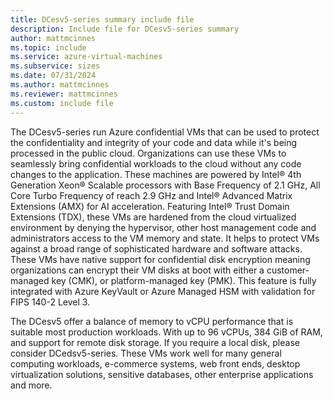 ```yaml
---
title: DCesv5-series summary include file
description: Include file for DCesv5-series summary
author: mattmcinnes
ms.topic: include
ms.service: azure-virtual-machines
ms.subservice: sizes
ms.date: 07/31/2024
ms.author: mattmcinnes
ms.reviewer: mattmcinnes
ms.custom: include file
---
```

The DCesv5-series run Azure confidential VMs that can be used to protect the confidentiality and integrity of your code and data while it's being processed in the public cloud. Organizations can use these VMs to seamlessly bring confidential workloads to the cloud without any code changes to the application. These machines are powered by Intel® 4th Generation Xeon® Scalable processors with Base Frequency of 2.1 GHz, All Core Turbo Frequency of reach 2.9 GHz and Intel® Advanced Matrix Extensions (AMX) for AI acceleration. Featuring Intel® Trust Domain Extensions (TDX), these VMs are hardened from the cloud virtualized environment by denying the hypervisor, other host management code and administrators access to the VM memory and state. It helps to protect VMs against a broad range of sophisticated hardware and software attacks. These VMs have native support for confidential disk encryption meaning organizations can encrypt their VM disks at boot with either a customer-managed key (CMK), or platform-managed key (PMK). This feature is fully integrated with Azure KeyVault or Azure Managed HSM with validation for FIPS 140-2 Level 3.

The DCesv5 offer a balance of memory to vCPU performance that is suitable most production workloads. With up to 96 vCPUs, 384 GiB of RAM, and support for remote disk storage. If you require a local disk, please consider DCedsv5-series. These VMs work well for many general computing workloads, e-commerce systems, web front ends, desktop virtualization solutions, sensitive databases, other enterprise applications and more.
